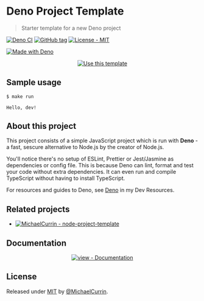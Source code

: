 # Deno Project Template
> Starter template for a new Deno project

[![Deno CI](https://github.com/MichaelCurrin/deno-project-template/workflows/Deno%20CI/badge.svg)](https://github.com/MichaelCurrin/deno-project-template/actions?query=workflow%3A%22Deno+CI%22 "GitHub Actions CI")
[![GitHub tag](https://img.shields.io/github/tag/MichaelCurrin/deno-project-template?include_prereleases=&sort=semver)](https://github.com/MichaelCurrin/deno-project-template/releases/)
[![License - MIT](https://img.shields.io/badge/License-MIT-blue)](#license)

[![Made with Deno](https://img.shields.io/badge/Deno-1-blue?logo=deno&logoColor=white)](https://deno.land)


<div align="center">

[![Use this template](https://img.shields.io/badge/Use_template-Generate_project-2ea44f?style=for-the-badge&logo=github)](https://github.com/MichaelCurrin/deno-project-template/generate)

</div>


## Sample usage

```sh
$ make run
```
```
Hello, dev!
```


## About this project

This project consists of a simple JavaScript project which is run with **Deno** - a fast, sescure alternative to Node.js by the creator of Node.js.

You'll notice there's no setup of ESLint, Prettier or Jest/Jasmine as dependencies or config file. This is because Deno can lint, format and test your code without extra dependencies. It can even run and compile TypeScript without having to install TypeScript.

For resources and guides to Deno, see [Deno](https://michaelcurrin.github.io/dev-resources/resources/javascript/deno/) in my Dev Resources.


## Related projects

- [![MichaelCurrin - node-project-template](https://img.shields.io/static/v1?label=MichaelCurrin&message=node-project-template&color=blue&logo=github)](https://github.com/MichaelCurrin/node-project-template)


## Documentation

<div align="center">

[![view - Documentation](https://img.shields.io/badge/view-Documentation-blue?style=for-the-badge)](/docs/)

</div>


## License

Released under [MIT](/LICENSE) by [@MichaelCurrin](https://github.com/MichaelCurrin).
